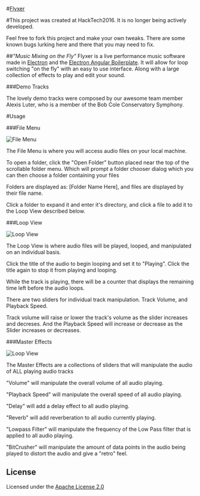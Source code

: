 #[Flyxer](http://flyxer.kondeo.com/#/)

#This project was created at HackTech2016. It is no longer being actively developed.

Feel free to fork this project and make your own tweaks. There are some known bugs lurking here and there that you may need to fix.

##_"Music Mixing on the Fly"_
Flyxer is a live performance music software made in [Electron](http://electron.atom.io/) and the [Electron Angular Boilerplate](https://github.com/Stephn-R/electron-angular-boilerplate). It will allow for loop switching "on the fly" with an easy to use interface. Along with a large collection of effects to play and edit your sound.

###Demo Tracks

The lovely demo tracks were composed by our awesome team member Alexis Luter, who is a member of the Bob Cole Conservatory Symphony.

#Usage

###File Menu

![File Menu](http://flyxer.kondeo.com/images/tutorial-fileMenu.396f8b01.png)

The File Menu is where you will access audio files on your local machine.

To open a folder, click the "Open Folder" button placed near the top of
the scrollable folder menu. Which will prompt a folder chooser dialog
which you can then choose a folder containing your files

Folders are displayed as: [Folder Name Here], and files are displayed
by their file name.

Click a folder to expand it and enter it's directory, and click a file to
add it to the Loop View described below.

###Loop View

![Loop View](http://flyxer.kondeo.com/images/tutorial-loopView.01c73792.png)

The Loop View is where audio files will be played, looped, and manipulated
on an individual basis.

Click the title of the audio to begin looping and set it to "Playing". Click
the title again to stop it from playing and looping.

While the track is playing, there will be a counter that displays the remaining
time left before the audio loops.

There are two sliders for individual track manipulation. Track Volume, and Playback Speed.

Track volume will raise or lower the track's volume as the slider increases and decreses.
And the Playback Speed will increase or decrease as the Slider increases or decreases.

###Master Effects

![Loop View](http://flyxer.kondeo.com/images/tutorial-masterEffects.429698b3.png)

The Master Effects are a collections of sliders that will manipulate the audio
of ALL playing audio tracks

"Volume" will manipulate the overall volume of all audio playing.

"Playback Speed" will manipulate the overall speed of all audio playing.

"Delay" will add a delay effect to all audio playing.

"Reverb" will add reverberation to all audio currently playing.

"Lowpass Filter" will manipulate the frequency of the Low Pass filter that is applied to
all audio playing.

"BitCrusher" will manipulate the amount of data points in the audio being played
to distort the audio and give a "retro" feel.


## License

Licensed under the [Apache License 2.0](http://choosealicense.com/licenses/apache-2.0/)
